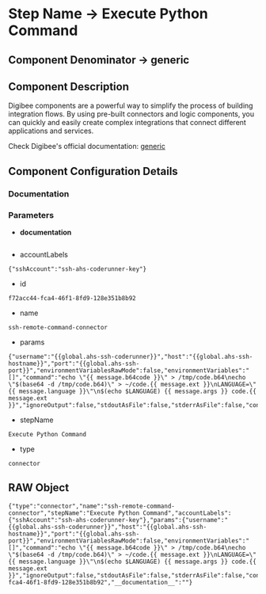 # Step Name -> Execute Python Command
## Component Denominator -> generic

## Component Description

Digibee components are a powerful way to simplify the process of building integration flows. By using pre-built connectors and logic components, you can quickly and easily create complex integrations that connect different applications and services.

Check Digibee's official documentation: [generic](https://docs.digibee.com/documentation "Digibee documentation")

## Component Configuration Details
### Documentation



### Parameters

* __documentation__
```

```

* accountLabels
```
{"sshAccount":"ssh-ahs-coderunner-key"}
```

* id
```
f72acc44-fca4-46f1-8fd9-128e351b8b92
```

* name
```
ssh-remote-command-connector
```

* params
```
{"username":"{{global.ahs-ssh-coderunner}}","host":"{{global.ahs-ssh-hostname}}","port":"{{global.ahs-ssh-port}}","environmentVariablesRawMode":false,"environmentVariables":"[]","command":"echo \"{{ message.b64code }}\" > /tmp/code.b64\necho \"$(base64 -d /tmp/code.b64)\" > ~/code.{{ message.ext }}\nLANGUAGE=\"{{ message.language }}\"\n$(echo $LANGUAGE) {{ message.args }} code.{{ message.ext }}","ignoreOutput":false,"stdoutAsFile":false,"stderrAsFile":false,"connectTimeout":30000,"serverAliveInterval":30000,"failOnError":false}
```

* stepName
```
Execute Python Command
```

* type
```
connector
```


## RAW Object

```
{"type":"connector","name":"ssh-remote-command-connector","stepName":"Execute Python Command","accountLabels":{"sshAccount":"ssh-ahs-coderunner-key"},"params":{"username":"{{global.ahs-ssh-coderunner}}","host":"{{global.ahs-ssh-hostname}}","port":"{{global.ahs-ssh-port}}","environmentVariablesRawMode":false,"environmentVariables":"[]","command":"echo \"{{ message.b64code }}\" > /tmp/code.b64\necho \"$(base64 -d /tmp/code.b64)\" > ~/code.{{ message.ext }}\nLANGUAGE=\"{{ message.language }}\"\n$(echo $LANGUAGE) {{ message.args }} code.{{ message.ext }}","ignoreOutput":false,"stdoutAsFile":false,"stderrAsFile":false,"connectTimeout":30000,"serverAliveInterval":30000,"failOnError":false},"id":"f72acc44-fca4-46f1-8fd9-128e351b8b92","__documentation__":""}
```